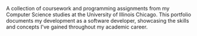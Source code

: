 A collection of coursework and programming assignments from my Computer Science studies at the University of Illinois Chicago. This portfolio documents my development as a software developer, showcasing the skills and concepts I've gained throughout my academic career.
